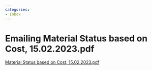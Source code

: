 ```yaml
---
categories:
- Inbox
---
```

# Emailing Material Status based on Cost, 15.02.2023.pdf

[Material Status based on Cost, 15.02.2023.pdf](../files/ea88dcf9-2218-4bcf-9369-8ae3cd5514c2.pdf)